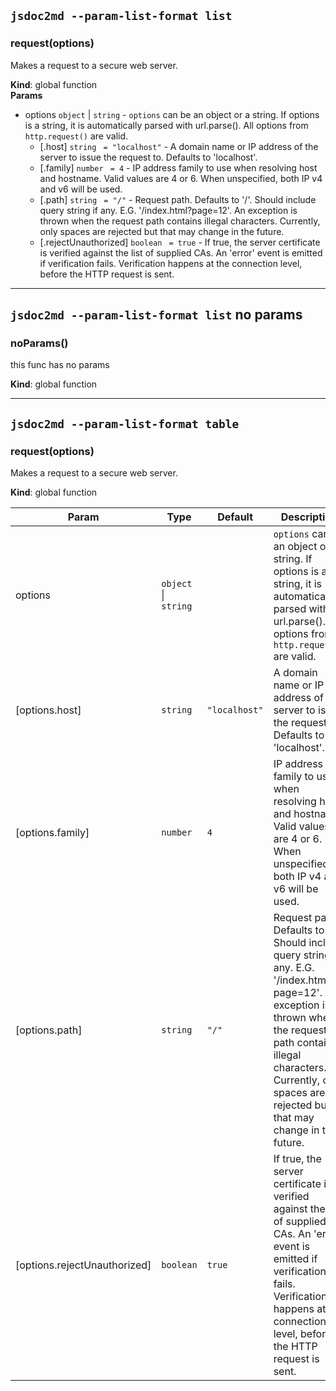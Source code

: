 ## `jsdoc2md --param-list-format list`
<a name="request"></a>

### request(options)
Makes a request to a secure web server.

**Kind**: global function  
**Params**

- options <code>object</code> | <code>string</code> - `options` can be an object or a string. If options is a string, it is automatically parsed with url.parse(). All options from `http.request()` are valid.
    - [.host] <code>string</code> <code> = &quot;localhost&quot;</code> - A domain name or IP address of the server to issue the request to. Defaults to 'localhost'.
    - [.family] <code>number</code> <code> = 4</code> - IP address family to use when resolving host and hostname. Valid values are 4 or 6. When unspecified, both IP v4 and v6 will be used.
    - [.path] <code>string</code> <code> = &quot;/&quot;</code> - Request path. Defaults to '/'. Should include query string if any. E.G. '/index.html?page=12'. An exception is thrown when the request path contains illegal characters. Currently, only spaces are rejected but that may change in the future.
    - [.rejectUnauthorized] <code>boolean</code> <code> = true</code> - If true, the server certificate is verified against the list of supplied CAs. An 'error' event is emitted if verification fails. Verification happens at the connection level, before the HTTP request is sent.



* * *

## `jsdoc2md --param-list-format list` no params
<a name="noParams"></a>

### noParams()
this func has no params

**Kind**: global function  


* * *

## `jsdoc2md --param-list-format table`
<a name="request"></a>

### request(options)
Makes a request to a secure web server.

**Kind**: global function  

| Param | Type | Default | Description |
| --- | --- | --- | --- |
| options | <code>object</code> \| <code>string</code> |  | `options` can be an object or a string. If options is a string, it is automatically parsed with url.parse(). All options from `http.request()` are valid. |
| [options.host] | <code>string</code> | <code>&quot;localhost&quot;</code> | A domain name or IP address of the server to issue the request to. Defaults to 'localhost'. |
| [options.family] | <code>number</code> | <code>4</code> | IP address family to use when resolving host and hostname. Valid values are 4 or 6. When unspecified, both IP v4 and v6 will be used. |
| [options.path] | <code>string</code> | <code>&quot;/&quot;</code> | Request path. Defaults to '/'. Should include query string if any. E.G. '/index.html?page=12'. An exception is thrown when the request path contains illegal characters. Currently, only spaces are rejected but that may change in the future. |
| [options.rejectUnauthorized] | <code>boolean</code> | <code>true</code> | If true, the server certificate is verified against the list of supplied CAs. An 'error' event is emitted if verification fails. Verification happens at the connection level, before the HTTP request is sent. |


